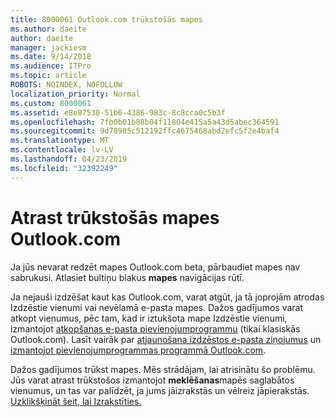 ```yaml
---
title: 8000061 Outlook.com trūkstošās mapes
ms.author: daeite
author: daeite
manager: jackiesm
ms.date: 9/14/2018
ms.audience: ITPro
ms.topic: article
ROBOTS: NOINDEX, NOFOLLOW
localization_priority: Normal
ms.custom: 8000061
ms.assetid: e8e87530-51b6-4386-983c-8c8cca0c5b3f
ms.openlocfilehash: 7fb0b01b88b04f11804e415a5a43d5abec364591
ms.sourcegitcommit: 9d78905c512192ffc4675468abd2efc5f2e4baf4
ms.translationtype: MT
ms.contentlocale: lv-LV
ms.lasthandoff: 04/23/2019
ms.locfileid: "32392249"
---
```

# <a name="find-missing-folders-in-outlookcom"></a>Atrast trūkstošās mapes Outlook.com

Ja jūs nevarat redzēt mapes Outlook.com beta, pārbaudiet mapes nav sabrukusi. Atlasiet bultiņu blakus **mapes** navigācijas rūtī. 
  
Ja nejauši izdzēšat kaut kas Outlook.com, varat atgūt, ja tā joprojām atrodas Izdzēstie vienumi vai nevēlamā e-pasta mapes. Dažos gadījumos varat atkopt vienumus, pēc tam, kad ir iztukšota mape Izdzēstie vienumi, izmantojot [atkopšanas e-pasta pievienojumprogrammu](https://appsource.microsoft.com/product/office/WA104380447) (tikai klasiskās Outlook.com). Lasīt vairāk par [atjaunošana izdzēstos e-pasta ziņojumus](https://support.office.com/article/cf06ab1b-ae0b-418c-a4d9-4e895f83ed50) un [izmantojot pievienojumprogrammas programmā Outlook.com](https://support.office.com/article/a5672109-e4f3-4119-abea-72323e9653cf).
  
Dažos gadījumos trūkst mapes. Mēs strādājam, lai atrisinātu šo problēmu. Jūs varat atrast trūkstošos izmantojot **meklēšanas**mapēs saglabātos vienumus, un tas var palīdzēt, ja jums jāizrakstās un vēlreiz jāpierakstās. [Uzklikšķināt šeit, lai Izrakstīties.](https://login.live.com/logout.srf)
  

